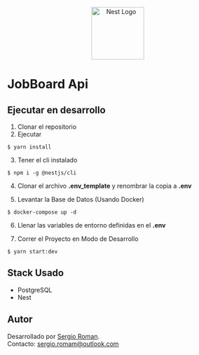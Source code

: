 <p align="center">
  <a href="http://nestjs.com/" target="blank"><img src="https://nestjs.com/img/logo-small.svg" width="120" alt="Nest Logo" /></a>
</p>

# JobBoard Api

## Ejecutar en desarrollo

1. Clonar el repositorio
2. Ejecutar

```
$ yarn install
```

3. Tener el cli instalado

```
$ npm i -g @nestjs/cli
```

4. Clonar el archivo **.env_template** y renombrar la copia a **.env**

5. Levantar la Base de Datos (Usando Docker)

```
$ docker-compose up -d
```

6. Llenar las variables de entorno definidas en el **.env**

7. Correr el Proyecto en Modo de Desarrollo

```
$ yarn start:dev
```

## Stack Usado

- PostgreSQL
- Nest

## Autor

Desarrollado por [Sergio Roman](https://github.com/ElRoman7).  
Contacto: sergio.romam@outlook.com

